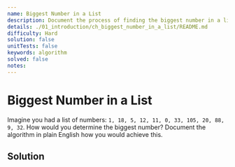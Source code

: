 ```yaml
---
name: Biggest Number in a List
description: Document the process of finding the biggest number in a list.
details: ./01_introduction/ch_biggest_number_in_a_list/README.md
difficulty: Hard
solution: false
unitTests: false
keywords: algorithm
solved: false
notes:
---
```


# Biggest Number in a List

Imagine you had a list of numbers: `1, 18, 5, 12, 11, 0, 33, 105, 20, 88, 9, 32`. How would you determine the biggest number? Document the algorithm in plain English how you would achieve this.

## Solution

<!-- Place your solution here. You can remove this comment -->